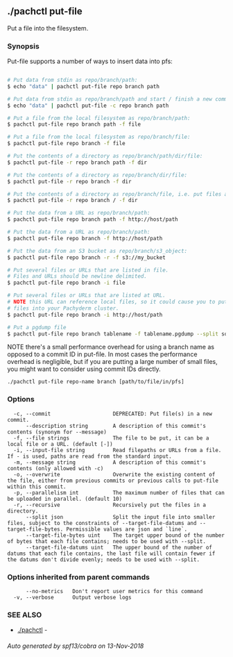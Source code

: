 ## ./pachctl put-file

Put a file into the filesystem.

### Synopsis


Put-file supports a number of ways to insert data into pfs:
```sh

# Put data from stdin as repo/branch/path:
$ echo "data" | pachctl put-file repo branch path

# Put data from stdin as repo/branch/path and start / finish a new commit on the branch.
$ echo "data" | pachctl put-file -c repo branch path

# Put a file from the local filesystem as repo/branch/path:
$ pachctl put-file repo branch path -f file

# Put a file from the local filesystem as repo/branch/file:
$ pachctl put-file repo branch -f file

# Put the contents of a directory as repo/branch/path/dir/file:
$ pachctl put-file -r repo branch path -f dir

# Put the contents of a directory as repo/branch/dir/file:
$ pachctl put-file -r repo branch -f dir

# Put the contents of a directory as repo/branch/file, i.e. put files at the top level:
$ pachctl put-file -r repo branch / -f dir

# Put the data from a URL as repo/branch/path:
$ pachctl put-file repo branch path -f http://host/path

# Put the data from a URL as repo/branch/path:
$ pachctl put-file repo branch -f http://host/path

# Put the data from an S3 bucket as repo/branch/s3_object:
$ pachctl put-file repo branch -r -f s3://my_bucket

# Put several files or URLs that are listed in file.
# Files and URLs should be newline delimited.
$ pachctl put-file repo branch -i file

# Put several files or URLs that are listed at URL.
# NOTE this URL can reference local files, so it could cause you to put sensitive
# files into your Pachyderm cluster.
$ pachctl put-file repo branch -i http://host/path

# Put a pgdump file
$ pachctl put-file repo branch tablename -f tablename.pgdump --split sql

```
NOTE there's a small performance overhead for using a branch name as opposed
to a commit ID in put-file.  In most cases the performance overhead is
negligible, but if you are putting a large number of small files, you might
want to consider using commit IDs directly.


```
./pachctl put-file repo-name branch [path/to/file/in/pfs]
```

### Options

```
  -c, --commit                    DEPRECATED: Put file(s) in a new commit.
      --description string        A description of this commit's contents (synonym for --message)
  -f, --file strings              The file to be put, it can be a local file or a URL. (default [-])
  -i, --input-file string         Read filepaths or URLs from a file.  If - is used, paths are read from the standard input.
  -m, --message string            A description of this commit's contents (only allowed with -c)
  -o, --overwrite                 Overwrite the existing content of the file, either from previous commits or previous calls to put-file within this commit.
  -p, --parallelism int           The maximum number of files that can be uploaded in parallel. (default 10)
  -r, --recursive                 Recursively put the files in a directory.
      --split json                Split the input file into smaller files, subject to the constraints of --target-file-datums and --target-file-bytes. Permissible values are json and `line`.
      --target-file-bytes uint    The target upper bound of the number of bytes that each file contains; needs to be used with --split.
      --target-file-datums uint   The upper bound of the number of datums that each file contains, the last file will contain fewer if the datums don't divide evenly; needs to be used with --split.
```

### Options inherited from parent commands

```
      --no-metrics   Don't report user metrics for this command
  -v, --verbose      Output verbose logs
```

### SEE ALSO
* [./pachctl](./pachctl.md)	 - 

###### Auto generated by spf13/cobra on 13-Nov-2018
